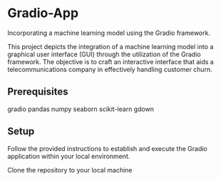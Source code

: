 # Gradio-App
Incorporating a machine learning model using the Gradio framework.

This project depicts the integration of a machine learning model into a graphical user interface (GUI) through the utilization of the Gradio framework. The objective is to craft an interactive interface that aids a telecommunications company in effectively handling customer churn.

## Prerequisites
gradio
pandas
numpy
seaborn
scikit-learn
gdown

## Setup
Follow the provided instructions to establish and execute the Gradio application within your local environment.

Clone the repository to your local machine 

